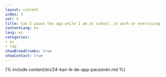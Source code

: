 ```yaml
---
layout: content
index: 3
set: 3
title: Can I pause the app while I am at school, at work or exercising?
contentLang: en
lang: es
categories:
- es
- faq
showBreadCrumbs: true
showContact: true
---
```

{% include content/en/24-kan-ik-de-app-pauzeren.md %}
